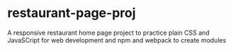 # restaurant-page-proj

A responsive restaurant home page project to practice plain CSS and JavaSCript for web development and npm and webpack to create modules
